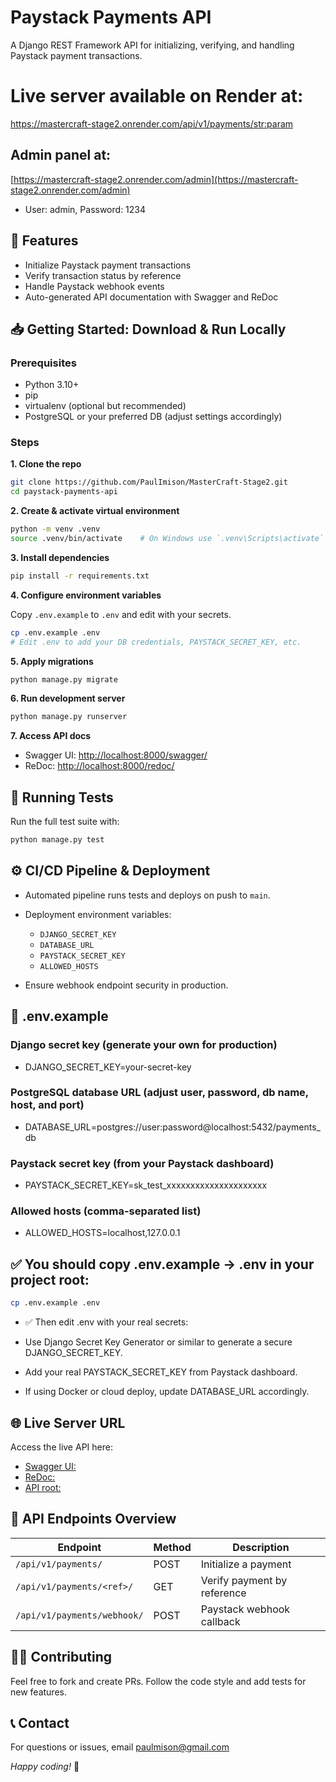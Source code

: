 # Paystack Payments API

A Django REST Framework API for initializing, verifying, and handling Paystack payment transactions.

# Live server available on Render at:
[https://mastercraft-stage2.onrender.com/api/v1/payments/<str:param>](https://mastercraft-stage2.onrender.com/api/v1/payments/<str:param>) 

## Admin panel at:
[https://mastercraft-stage2.onrender.com/admin](https://mastercraft-stage2.onrender.com/admin)
- User: admin, Password: 1234

## 🚀 Features

- Initialize Paystack payment transactions  
- Verify transaction status by reference  
- Handle Paystack webhook events  
- Auto-generated API documentation with Swagger and ReDoc

## 📥 Getting Started: Download & Run Locally

### Prerequisites

- Python 3.10+  
- pip  
- virtualenv (optional but recommended)  
- PostgreSQL or your preferred DB (adjust settings accordingly)

### Steps

**1. Clone the repo**

```bash
git clone https://github.com/PaulImison/MasterCraft-Stage2.git
cd paystack-payments-api
```

**2. Create & activate virtual environment**

```bash
python -m venv .venv
source .venv/bin/activate    # On Windows use `.venv\Scripts\activate`
```

**3. Install dependencies**

```bash
pip install -r requirements.txt
```

**4. Configure environment variables**

Copy `.env.example` to `.env` and edit with your secrets.

```bash
cp .env.example .env
# Edit .env to add your DB credentials, PAYSTACK_SECRET_KEY, etc.
```

**5. Apply migrations**

```bash
python manage.py migrate
```

**6. Run development server**

```bash
python manage.py runserver
```

**7. Access API docs**

- Swagger UI: [http://localhost:8000/swagger/](http://localhost:8000/swagger/)  
- ReDoc: [http://localhost:8000/redoc/](http://localhost:8000/redoc/)

## 🧪 Running Tests

Run the full test suite with:

```bash
python manage.py test
```

## ⚙️ CI/CD Pipeline & Deployment

- Automated pipeline runs tests and deploys on push to `main`.  
- Deployment environment variables:

  - `DJANGO_SECRET_KEY`  
  - `DATABASE_URL`  
  - `PAYSTACK_SECRET_KEY`  
  - `ALLOWED_HOSTS`

- Ensure webhook endpoint security in production.

## 📁 .env.example

### Django secret key (generate your own for production)
- DJANGO_SECRET_KEY=your-secret-key

### PostgreSQL database URL (adjust user, password, db name, host, and port)
- DATABASE_URL=postgres://user:password@localhost:5432/payments_db

### Paystack secret key (from your Paystack dashboard)
- PAYSTACK_SECRET_KEY=sk_test_xxxxxxxxxxxxxxxxxxxxx

### Allowed hosts (comma-separated list)
- ALLOWED_HOSTS=localhost,127.0.0.1
    
## ✅ You should copy .env.example → .env in your project root:

```bash
cp .env.example .env
```

- ✅ Then edit .env with your real secrets:

- Use Django Secret Key Generator or similar to generate a secure DJANGO_SECRET_KEY.
- Add your real PAYSTACK_SECRET_KEY from Paystack dashboard.
- If using Docker or cloud deploy, update DATABASE_URL accordingly.

## 🌐 Live Server URL

Access the live API here:

- [Swagger UI: ](https://mastercraft-stage2.onrender.com/swagger/)
- [ReDoc: ](https://mastercraft-stage2.onrender.com/redoc/)
- [API root: ](https://mastercraft-stage2.onrender.com/api/v1/)

## 📄 API Endpoints Overview

| Endpoint                   | Method | Description                  |
|----------------------------|--------|------------------------------|
| `/api/v1/payments/`         | POST   | Initialize a payment          |
| `/api/v1/payments/<ref>/`   | GET    | Verify payment by reference   |
| `/api/v1/payments/webhook/` | POST   | Paystack webhook callback     |

## 👩‍💻 Contributing

Feel free to fork and create PRs. Follow the code style and add tests for new features.

## 📞 Contact

For questions or issues, email paulmison@gmail.com

*Happy coding!* 🚀
